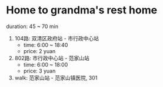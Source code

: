 # Home to grandma's rest home

duration: 45 ~ 70 min

1. 104路: 双清区政府站 - 市行政中心站
    - time: 6:00 ~ 18:40 
    - price: 2 yuan
2. 802路: 市行政中心站 - 范家山站
    - time: 6:00 ~ 18:00
    - price: 3 yuan
3. walk: 范家山站 - 范家山镇医院, 301